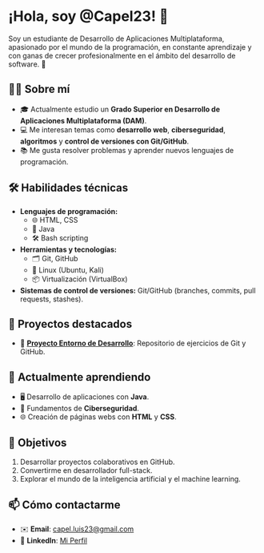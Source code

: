# ¡Hola, soy @Capel23! 👋

Soy un estudiante de Desarrollo de Aplicaciones Multiplataforma, apasionado por el mundo de la programación, en constante aprendizaje 
y con ganas de crecer profesionalmente en el ámbito del desarrollo de software. 🚀

## 🧑‍🎓 Sobre mí

- 🎓 Actualmente estudio un **Grado Superior en Desarrollo de Aplicaciones Multiplataforma (DAM)**.
- 💻 Me interesan temas como **desarrollo web**, **ciberseguridad**, **algoritmos** y **control de versiones con Git/GitHub**.
- 📚 Me gusta resolver problemas y aprender nuevos lenguajes de programación.

## 🛠️ Habilidades técnicas

- **Lenguajes de programación:**
  - 🌐 HTML, CSS
  - 💾 Java
  - 🛠️ Bash scripting
- **Herramientas y tecnologías:**
  - 🗂️ Git, GitHub
  - 🐧 Linux (Ubuntu, Kali)
  - 📦 Virtualización (VirtualBox)
- **Sistemas de control de versiones:** Git/GitHub (branches, commits, pull requests, stashes).

## 🚀 Proyectos destacados

- 🔗 **[Proyecto Entorno de Desarrollo](https://github.com/1damjulioverne20232024/supermarioweb-Capel23.git)**: Repositorio de ejercicios de Git y GitHub.

## 🌱 Actualmente aprendiendo

- 🖥️ Desarrollo de aplicaciones con **Java**.
- 📘 Fundamentos de **Ciberseguridad**.
- 🌐 Creación de páginas webs con **HTML** y **CSS**.

## 🎯 Objetivos

1. Desarrollar proyectos colaborativos en GitHub.
2. Convertirme en desarrollador full-stack.
3. Explorar el mundo de la inteligencia artificial y el machine learning.

## 📫 Cómo contactarme

- ✉️ **Email**: [capel.luis23@gmail.com](mailto:capel.luis23@gmail.com)
- 💼 **LinkedIn**: [Mi Perfil](https://www.linkedin.com/in/luiscapel/)
  
<!---- 🌐 **Portafolio**: [tu-portfolio.com](https://tu-portfolio.com) _(opcional, si tienes uno)_
_Siempre en busca de nuevos desafíos y oportunidades para aprender algo nuevo. ¡Colaboremos juntos! 🤝_
Capel23/Capel23 is a ✨ special ✨ repository because its `README.md` (this file) appears on your GitHub profile.
You can click the Preview link to take a look at your changes.
- 👋 Hi, I’m @Capel23
- 👀 I’m interested in ...
- 🌱 I’m currently learning ...
- 💞️ I’m looking to collaborate on ...
- 📫 How to reach me ...
- 😄 Pronouns: ...
- ⚡ Fun fact: ...
--->
